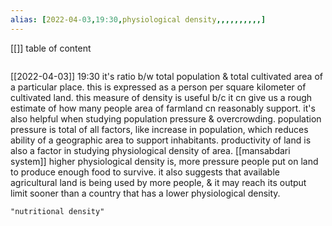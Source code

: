 ```yaml
---
alias: [2022-04-03,19:30,physiological density,,,,,,,,,,]
---
```

[[]]
table of content
```toc
```

[[2022-04-03]] 19:30
it's ratio b/w total population & total cultivated area of a particular place.
this is expressed as a person per square kilometer of cultivated land.
this measure of density is useful  b/c it cn give us a rough estimate of how many people area of farmland cn reasonably support.
it's also helpful when studying population pressure & overcrowding.
population pressure is total of all factors, like increase in population, which reduces ability of a geographic area to support inhabitants.
productivity of land is also a factor in studying physiological density of area. [[mansabdari system]]
higher physiological density is, more pressure people put on land to produce enough food to survive.
it also suggests that available agricultural land is being used by more people, & it may reach its output limit sooner than a country that has a lower physiological density.
```query
"nutritional density"
```